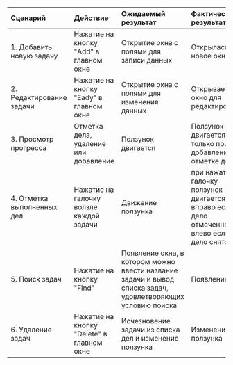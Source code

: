 |Сценарий|Действие|Ожидаемый результат|Фактический результат| Оценка|
|:---|:---|:---|:---|:---|
|1. Добавить новую задачу|Нажатие на кнопку "Add" в главном окне|Открытие окна с полями для записи данных| Открылась новое окно | |
|2. Редактирование задачи|Нажатие на кнопку "Eady" в главном окне|Открытие окна с полями для изменения данных| Открывается окно для редактирования |  |
|3. Просмотр прогресса|Отметка дела, удаление или добавление|Ползунок двигается| Ползунок двигается только при добавлении и отметке дела | |
|4. Отметка выполненных дел|Нажатие на галочку волзле каждой задачи|Движение ползунка|при нажатии на галочку ползунок двигается вправо если дело отмеченное, влево если дело снято| |
|5. Поиск задач|Нажатие на кнопку "Find"|Появление окна, в котором можно ввести название задачи и вывод списка задач, удовлетворяющих условию поиска|Появление окна| |
|6. Удаление задач|Нажатие на кнопку "Delete" в главном окне|Исчезновение задачи из списка дел и изменение ползунка| Изменение ползунка | |
